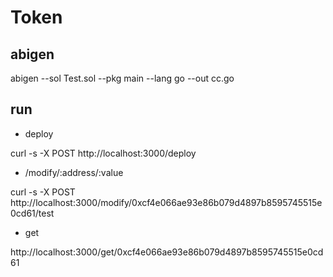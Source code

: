 # Token

## abigen

abigen --sol Test.sol --pkg main --lang go --out cc.go

## run

- deploy

curl -s -X POST http://localhost:3000/deploy 
  
- /modify/:address/:value

curl -s -X POST http://localhost:3000/modify/0xcf4e066ae93e86b079d4897b8595745515e0cd61/test

- get

http://localhost:3000/get/0xcf4e066ae93e86b079d4897b8595745515e0cd61

